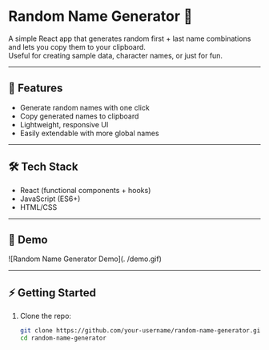 # Random Name Generator 🎲

A simple React app that generates random first + last name combinations and lets you copy them to your clipboard.  
Useful for creating sample data, character names, or just for fun.

---

## 🚀 Features
- Generate random names with one click
- Copy generated names to clipboard
- Lightweight, responsive UI
- Easily extendable with more global names

---

## 🛠️ Tech Stack
- React (functional components + hooks)
- JavaScript (ES6+)
- HTML/CSS

---

## 🎥 Demo

![Random Name Generator Demo](. /demo.gif)

---

## ⚡ Getting Started

1. Clone the repo:
   ```bash
   git clone https://github.com/your-username/random-name-generator.git
   cd random-name-generator